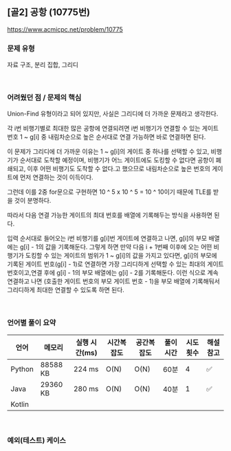 ## [골2] 공항 (10775번)

https://www.acmicpc.net/problem/10775

### 문제 유형

자료 구조, 분리 집합, 그리디

<br>

### 어려웠던 점 / 문제의 핵심

Union-Find 유형이라고 되어 있지만, 사실은 그리디에 더 가까운 문제라고 생각한다.

각 i번 비행기별로 최대한 많은 공항에 연결되려면 i번 비행기가 연결할 수 있는 게이트 번호 1 ~ g[i] 중 내림차순으로 높은 순서대로 연결 가능하면 바로 연결하면 된다.

이 문제가 그리디에 더 가까운 이유는 1 ~ g[i]의 게이트 중 하나를 선택할 수 있고, 비행기가 순서대로 도착할 예정이며, 비행기가 어느 게이트에도 도킹할 수 없다면 공항이 폐쇄되고, 이후 어떤 비행기도 도착할 수 없다.고 했으므로 내림차순으로 높은 번호의 게이트에 먼저 연결하는 것이 이득이다.

그런데 이를 2중 for문으로 구현하면 10 ^ 5 x 10 ^ 5 = 10 ^ 10이기 때문에 TLE를 받을 것이 분명하다. 

따라서 다음 연결 가능한 게이트의 최대 번호를 배열에 기록해두는 방식을 사용하면 된다. 

입력 순서대로 들어오는 i번 비행기를 g[i]번 게이트에 연결하고 나면, g[i]의 부모 배열에는 g[i] - 1의 값을 기록해둔다. 그렇게 하면 만약 다음 i + 1번째 이후에 오는 어떤 비행기가 도킹할 수 있는 게이트의 범위가 1 ~ g[i]의 값을 가지고 있다면,  g[i]의 부모에 기록된 게이트 번호(g[i] - 1)로 연결하면 가장 그리디하게 선택할 수 있는 최대의 게이트 번호이고,연결 후에  g[i] - 1의 부모 배열에는 g[i] - 2를 기록해둔다. 이런 식으로 계속 연결하고 나면 (호출한 게이트 번호의 부모 게이트 번호 - 1)을 부모 배열에 기록해둬서 그리디하게 최대한 연결할 수 있도록 하면 된다.

<br>

### 언어별 풀이 요약

| 언어   | 메모리   | 실행 시간(ms) | 시간복잡도 | 공간복잡도 | 풀이 시간 | 시도 횟수 | 해설 참고          |
| ------ | -------- | ------------- | ---------- | ---------- | --------- | --------- | ------------------ |
| Python | 88588 KB | 224 ms        | O(N)       | O(N)       | 60분      | 4         | :white_check_mark: |
| Java   | 29360 KB | 280 ms        | O(N)       | O(N)       | 40분      | 1         | :white_check_mark: |
| Kotlin |          |               |            |            |           |           |                    |

<br>

### 예외(테스트) 케이스

```
```

